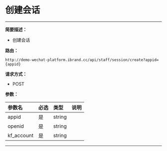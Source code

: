 
#  创建会话
 ****

**简要描述：**


-  创建会话


**路由：**

```
http://demo-wechat-platform.ibrand.cc/api/staff/session/create?appid={appid}

```
**请求方式：**
- POST

**参数：**

|参数名|必选|类型|说明|
|:----    |:---|:----- |-----   |
|appid |是  |string |  |
|openid|  是|string |  |
|kf_account |  是|string |  |
 ****



